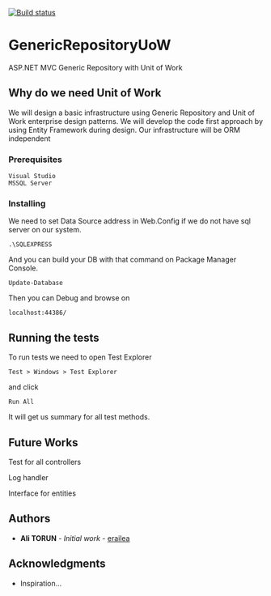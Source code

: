 [![Build status](https://ci.appveyor.com/api/projects/status/lbves2w7gnhf7qe7?svg=true)](https://ci.appveyor.com/project/erailea/genericrepositoryuow)


# GenericRepositoryUoW
ASP.NET MVC Generic Repository with Unit of Work 

## Why do we need Unit of Work

We will design a basic infrastructure using Generic Repository and Unit of Work enterprise design patterns. We will develop the code first approach by using Entity Framework during design. Our infrastructure will be ORM independent

### Prerequisites

```
Visual Studio 
MSSQL Server
```

### Installing

We need to set Data Source address in Web.Config if we do not have sql server on our system.  
```
.\SQLEXPRESS
```
And you can build your DB with that command on Package Manager Console.
```
Update-Database
```
Then you can Debug and browse on
```
localhost:44386/
```


## Running the tests


To run tests we need to open Test Explorer 
```
Test > Windows > Test Explorer
```
and click
```
Run All
```

It will get us summary for all test methods.

## Future Works

Test for all controllers

Log handler

Interface for entities

## Authors

* **Ali TORUN** - *Initial work* - [erailea](https://github.com/erailea)


## Acknowledgments

* Inspiration...
